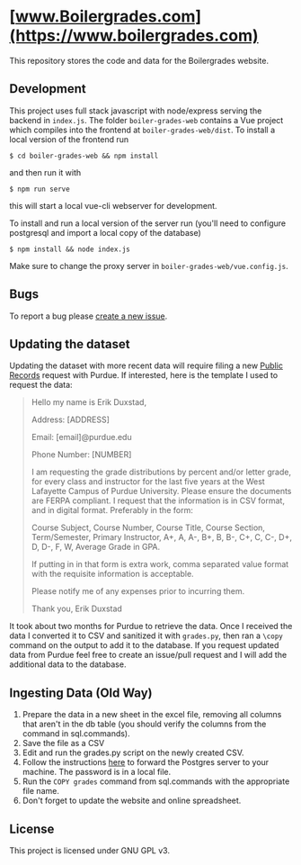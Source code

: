 # [www.Boilergrades.com](https://www.boilergrades.com)
This repository stores the code and data for the Boilergrades website. 
## Development
This project uses full stack javascript with node/express serving the backend in `index.js`. The folder `boiler-grades-web` contains a Vue project which compiles into the frontend at `boiler-grades-web/dist`.
To install a local version of the frontend run
```
$ cd boiler-grades-web && npm install
```
and then run it with 
```
$ npm run serve
```
this will start a local vue-cli webserver for development.


To install and run a local version of the server run (you'll need to configure postgresql and import a local copy of the database)
```
$ npm install && node index.js
```
Make sure to change the proxy server in `boiler-grades-web/vue.config.js`.
## Bugs
To report a bug please [create a new issue](https://github.com/eduxstad/boiler-grades/issues/new).

## Updating the dataset
Updating the dataset with more recent data will require filing a new [Public Records](https://www.purdue.edu/legalcounsel/public/index.html) request with Purdue. If interested, here is the template I used to request the data:


> Hello my name is Erik Duxstad,
> 
> Address: [ADDRESS]
> 
> Email: [email]@purdue.edu
> 
> Phone Number: [NUMBER]
> 
> I am requesting the grade distributions by percent and/or letter grade, for every class and instructor for the last five years at the West Lafayette Campus of Purdue 
> University. Please ensure the documents are FERPA compliant. I request that the information is in CSV format, and in digital format. Preferably in the form:
> 
> Course Subject, Course Number, Course Title, Course Section, Term/Semester, Primary Instructor, A+, A, A-, B+, B, B-, C+, C, C-, D+, D, D-, F, W, Average Grade in GPA.
> 
> If putting in in that form is extra work, comma separated value format with the requisite information is acceptable.
> 
> Please notify me of any expenses prior to incurring them.
> 
> Thank you,
> Erik Duxstad

It took about two months for Purdue to retrieve the data. Once I received the data I converted it to CSV and sanitized it with `grades.py`, then ran a `\copy` command on the output to add it to the database. If you request updated data from Purdue feel free to create an issue/pull request and I will add the additional data to the database. 

## Ingesting Data (Old Way)
1. Prepare the data in a new sheet in the excel file, removing all columns that aren't in the db table (you should verify the columns from the command in sql.commands).
2. Save the file as a CSV 
3. Edit and run the grades.py script on the newly created CSV. 
4. Follow the instructions [here](https://fly.io/docs/postgres/connecting/connecting-with-flyctl/) to forward the Postgres server to your machine. The password is in a local file. 
5. Run the `COPY grades` command from sql.commands with the appropriate file name. 
6. Don't forget to update the website and online spreadsheet. 

## License
This project is licensed under GNU GPL v3.


